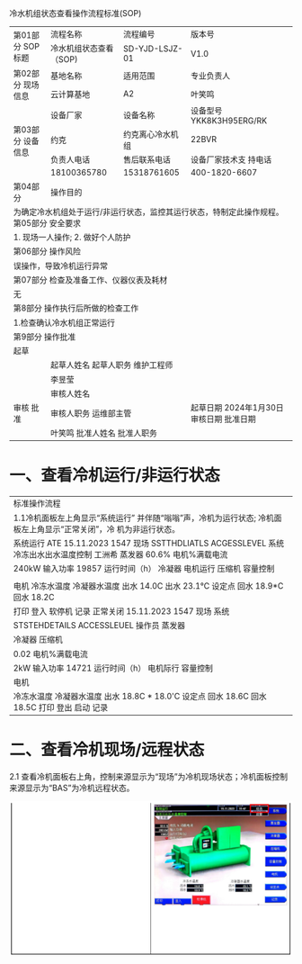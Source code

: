 冷水机组状态查看操作流程标准(SOP)  

<html><body><table><tr><td rowspan="2">第01部分 SOP标题</td><td>流程名称</td><td>流程编号</td><td>版本号</td></tr><tr><td>冷水机组状态查看（SOP)</td><td>SD-YJD-LSJZ-01</td><td>V1.0</td></tr><tr><td rowspan="2">第02部分 现场信息</td><td>基地名称</td><td>适用范围</td><td>专业负责人</td></tr><tr><td>云计算基地</td><td>A2</td><td>叶笑鸣</td></tr><tr><td rowspan="4">第03部分 设备信息</td><td>设备厂家</td><td>设备名称</td><td>设备型号 YKK8K3H95ERG/RK</td></tr><tr><td>约克</td><td>约克离心冷水机组</td><td>22BVR</td></tr><tr><td>负责人电话</td><td>售后联系电话</td><td>设备厂家技术支 持电话</td></tr><tr><td>18100365780</td><td>15318761605</td><td>400-1820-6607</td></tr><tr><td>第04部分</td><td colspan="3">操作目的</td></tr><tr><td colspan="4">为确定冷水机组处于运行/非运行状态，监控其运行状态，特制定此操作规程。 第05部分 安全要求</td></tr><tr><td colspan="4">1. 现场一人操作; 2. 做好个人防护</td></tr><tr><td colspan="4">第06部分 操作风险</td></tr><tr><td colspan="4">误操作，导致冷机运行异常</td></tr><tr><td colspan="4">第07部分 检查及准备工作、仪器仪表及耗材</td></tr><tr><td colspan="4">无</td></tr><tr><td colspan="4">第8部分 操作执行后所做的检查工作</td></tr><tr><td colspan="4">1.检查确认冷水机组正常运行</td></tr><tr><td colspan="4">第9部分 操作批准</td></tr><tr><td colspan="4">起草</td></tr><tr><td rowspan="2"></td><td colspan="4">起草人姓名 起草人职务 维护工程师</td></tr><tr><td colspan="4">李昱莹</td></tr><tr><td rowspan="3">审核 批准</td><td colspan="4">审核人姓名</td></tr><tr><td colspan="2">审核人职务 运维部主管</td><td>起草日期 2024年1月30日 审核日期 批准日期</td></tr><tr><td colspan="4">叶笑鸣 批准人姓名 批准人职务</td></tr></table></body></html>  

# 一、查看冷机运行/非运行状态  

<html><body><table><tr><td>标准操作流程</td></tr><tr><td>1.1冷机面板左上角显示“系统运行” 并伴随“嗡嗡”声，冷机为运行状态; 冷机面板左上角显示“正常关闭”，冷 机为非运行状态。</td></tr><tr><td>系统运行 ATE 15.11.2023 1547 现场 SSTTHDLIATLS ACGESSLEVEL 系统 冷冻出水出水温度控制 工洲希 蒸发器 60.6% 电机%满载电流</td></tr><tr><td>240kW 输入功率 19857 运行时间（h） 冷凝器 电机运行 压缩机 容量控制</td></tr><tr><td></td></tr><tr><td>电机 冷冻水温度 冷凝器水温度 出水 14.0C 出水 23.1℃ 设定点 回水 18.9*C 回水 18.2C</td></tr><tr><td>打印 登入 软停机 记录 正常关闭 15.11.2023 1547 现场 系统</td></tr><tr><td>STSTEHDETAILS ACCESSLEUEL 操作员 蒸发器</td></tr><tr><td>冷凝器 压缩机</td></tr><tr><td>0.02 电机%满载电流</td></tr><tr><td>2kW 输入功率 14721 运行时间（h） 电机际行 容量控制</td></tr><tr><td>电机</td></tr><tr><td>冷冻水温度 冷凝器水温度 出水 18.8C * 18.0'C 设定点 回水 18.6C 回水 18.5C 打印 登出 启动 记录</td></tr></table></body></html>  

# 二、查看冷机现场/远程状态  

2.1 查看冷机面板右上角，控制来源显示为“现场”为冷机现场状态；冷机面板控制来源显示为“BAS”为冷机远程状态。  

![](images/25f80ef66cd83cd82143d29fa9d0211b33584df81f393ce50b208e614277e9dc.jpg)  